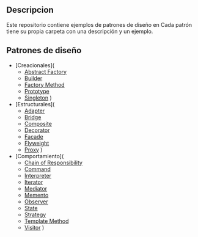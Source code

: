 ## Descripcion
Este repositorio contiene ejemplos de patrones de diseño en  Cada patrón tiene su propia carpeta con una descripción y un ejemplo.

## Patrones de diseño
- [Creacionales](
    - [Abstract Factory](creational/abstract%20factory/README-es.md)
    - [Builder](creational/builder/README-es.md)
    - [Factory Method](creational/factory/README-es.md)
    - [Prototype](creational/prototype/README-es.md)
    - [Singleton](creational/singleton/README-es.md)
)
- [Estructurales](
    - [Adapter](structural/adapter/README-es.md)
    - [Bridge](structural/bridge/README-es.md)
    - [Composite](structural/composite/README-es.md)
    - [Decorator](structural/decorator/README-es.md)
    - [Facade](structural/facade/README-es.md)
    - [Flyweight](structural/flyweight/README-es.md)
    - [Proxy](structural/proxy/README-es.md)
)
- [Comportamiento](
    - [Chain of Responsibility](behavioral/chain%20of%20responsibility/README-es.md)
    - [Command](behavioral/command/README-es.md)
    - [Interpreter](behavioral/interpreter/README-es.md)
    - [Iterator](behavioral/iterator/README-es.md)
    - [Mediator](behavioral/mediator/README-es.md)
    - [Memento](behavioral/memento/README-es.md)
    - [Observer](behavioral/observer/README-es.md)
    - [State](behavioral/state/README-es.md)
    - [Strategy](behavioral/strategy/README-es.md)
    - [Template Method](behavioral/template%20method/README-es.md)
    - [Visitor](behavioral/visitor/README-es.md)
)
